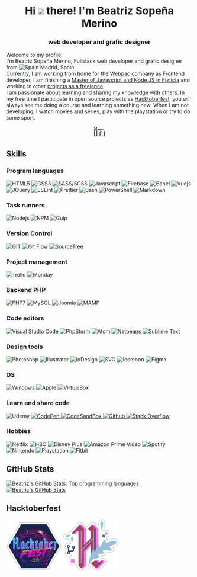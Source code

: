 <div align="center">
	<h1>
		Hi <img src="https://media.giphy.com/media/hvRJCLFzcasrR4ia7z/giphy.gif" width="25px"> there! I'm Beatriz Sopeña Merino
	</h1>
	<h3>
		web developer and grafic designer
	</h3>
</div>


<div id="description">
	<div>
		<p>
			Welcome to my profile!
			<br>
			I'm Beatriz Sopeña Merino, Fullstack web developer and grafic designer from <img src="https://www.flaticon.com/svg/static/icons/svg/323/323365.svg" alt="Spain" width="15px"> Madrid, Spain.
			<br>
			Currently, I am working from home for the <a href="https://www.webpac.com/" target="_blank" rel="noopener noreferrer">Webpac</a> company as Frontend developer, I am finishing a <a href="https://github.com/beatrizsmerino/exercises-javascript-node" target="_blank" rel="noopener noreferrer">Master of Javascript and Node JS in Fizticia</a> and working in other <a href="https://www.crcanine.com/" target="_blank" rel="noopener noreferrer">projects as a freelance</a>.
			<br>
			I am passionate about learning and sharing my knowledge with others. In my free time I participate in open source projects as <a href="https://hacktoberfest.digitalocean.com/" target="_blank" rel="noopener noreferrer">Hacktoberfest</a>, you will always see me doing a course and learning something new. When I am not developing, I watch movies and series, play with the playstation or try to do some sport.
		</p>
	</div>
	<div align="center">
		<p>
			<a href="https://www.linkedin.com/in/beatrizsmerino/" target="_blank" rel="noopener noreferrer">
				<img src="images/social-media/linkedin.gif" alt="Beatriz`s Linkedin" width="30px"/>
			</a>
		</p>
	</div>
</div>


<div id="skills">
	<h2>
		Skills
	</h2>
	<h3>
		Program languages
	</h3>
	<p>
		<img src="https://img.shields.io/badge/-HTML5-E34F26?style=for-the-badge&logo=html5&logoColor=white" alt="HTML5" />
		<img src="https://img.shields.io/badge/-Css3-2173F6?style=for-the-badge&logo=css3&logoColor=white" alt="CSS3" />
		<img src="https://img.shields.io/badge/-SASS/SCSS-CC6699?style=for-the-badge&logo=sass&logoColor=white" alt="SASS/SCSS" />
		<img src="https://img.shields.io/badge/-Javascript-F7DF1E?style=for-the-badge&logo=javascript&logoColor=black" alt="Javascript" />
		<img src="https://img.shields.io/badge/-Firebase-FFCA28?style=for-the-badge&logo=firebase&logoColor=white" alt="Firebase" />
		<img src="https://img.shields.io/badge/-babel-F9DC3E?style=for-the-badge&logo=babel&logoColor=000000" alt="Babel" />
		<img src="https://img.shields.io/badge/-Vue-3FB280?style=for-the-badge&logo=Vue.js&logoColor=white" alt="Vuejs" />
		<img src="https://img.shields.io/badge/-JQuery-183353?style=for-the-badge&logo=JQuery&logoColor=white" alt="JQuery" />
		<img src="https://img.shields.io/badge/-ESLint-4B32C3?style=for-the-badge&logo=eslint&logoColor=white" alt="ESLint" />
		<img src="https://img.shields.io/badge/-Prettier-1A2B34?style=for-the-badge&logo=prettier&logoColor=white" alt="Prettier" />
		<img src="https://img.shields.io/badge/Bash-3D4648?style=for-the-badge&logo=gnu-bash&logoColor=white" alt="Bash" />
		<img src="https://img.shields.io/badge/PowerShell-5391FE?style=for-the-badge&logo=PowerShell&logoColor=white" alt="PowerShell" />
		<img src="https://img.shields.io/badge/-Markdown-000000?style=for-the-badge&logo=Markdown&logoColor=white" alt="Markdown" />
	</p>
</div>


<div id="task-runners">
	<h3>
		Task runners
	</h3>
	<p>
		<img src="https://img.shields.io/badge/-Nodejs-43853d?style=for-the-badge&logo=Node.js&logoColor=white" alt="Nodejs" />
		<img src="https://img.shields.io/badge/-NPM-CB3837?style=for-the-badge&logo=npm&logoColor=white" alt="NPM" />
		<img src="https://img.shields.io/badge/-Gulp-D34A47?style=for-the-badge&logo=gulp&logoColor=white" alt="Gulp" />
	</p>
</div>


<div id="version-control">
	<h3>
		Version Control
	</h3>
	<p>
		<img src="https://img.shields.io/badge/-Git-F14E32?style=for-the-badge&logo=git&logoColor=white" alt="GIT" />
		<img src="https://img.shields.io/badge/-Git Flow-0288A6?style=for-the-badge&logo=git&logoColor=white" alt="Git Flow" />
		<img src="https://img.shields.io/badge/-SourceTree-0047B3?style=for-the-badge&logo=Atlassian&logoColor=white" alt="SourceTree" />
	</p>
</div>


<div id="project-management">
	<h3>
		Project management
	</h3>
	<p>
		<img src="https://img.shields.io/badge/-Trello-2D70C1?style=for-the-badge&logo=Trello&logoColor=white" alt="Trello" />
		<img src="https://img.shields.io/badge/-Monday-D80764?style=for-the-badge&logo=Monday&logoColor=white" alt="Monday" />
	</p>
</div>


<div id="backend">
	<h3>
		Backend PHP
	</h3>
	<p>
		<img src="https://img.shields.io/badge/-PHP7-5F82BB?style=for-the-badge&logo=PHP&logoColor=white" alt="PHP7" />
		<img src="https://img.shields.io/badge/-MySQL-F29111?style=for-the-badge&logo=MySQL&logoColor=00758F" alt="MySQL" />
		<img src="https://img.shields.io/badge/-Joomla-2E739E?style=for-the-badge&logo=Joomla&logoColor=white" alt="Joomla" />
		<img src="https://img.shields.io/badge/-Mamp-707072?style=for-the-badge&logo=tool&logoColor=707072" alt="MAMP" />
	</p>
</div>


<div id="editors">
	<h3>
		Code editors
	</h3>
	<p>
		<img src="https://img.shields.io/badge/-Visual Studio Code-005BA4?style=for-the-badge&logo=Visual+Studio+Code&logoColor=white" alt="Visual Studio Code" />
		<img src="https://img.shields.io/badge/-PhpStorm-7A59F7?style=for-the-badge&logo=JetBrains&logoColor=white" alt="PhpStorm" />
		<img src="https://img.shields.io/badge/-Atom-5CB4AF?style=for-the-badge&logo=Atom&logoColor=white" alt="Atom" />
		<img src="https://img.shields.io/badge/-Netbeans-1B6AC6?style=for-the-badge&logo=Apache-Netbeans&logoColor=white" alt="Netbeans" />
		<img src="https://img.shields.io/badge/-Sublime Text-222222?style=for-the-badge&logo=Sublime+Text&logoColor=FF9800" alt="Sublime Text" />
	</p>
</div>


<div id="tools">
	<h3>
		Design tools
	</h3>
	<p>
		<img src="https://img.shields.io/badge/-Photoshop-31A8FF?style=for-the-badge&logo=Adobe-Photoshop&logoColor=white" alt="Photoshop" />
		<img src="https://img.shields.io/badge/-Illustrator-FF9A00?style=for-the-badge&logo=Adobe-Illustrator&logoColor=white" alt="Illustrator" />
		<img src="https://img.shields.io/badge/-InDesign-EE3D8F?style=for-the-badge&logo=Adobe-InDesign&logoColor=white" alt="InDesign" />
		<img src="https://img.shields.io/badge/-SVG-F6AB3A?style=for-the-badge&logo=svg&logoColor=black" alt="SVG" />
		<img src="https://img.shields.io/badge/-Icomoon-825794?&style=for-the-badge&logo=Icomoon&logoColor=white" alt="Icomoon" />
		<img src="https://img.shields.io/badge/-Figma-F24E1D?&style=for-the-badge&logo=Figma&logoColor=white" alt="Figma" />
	</p>
</div>


<div id="operating-system">
	<h3>
		OS
	</h3>
	<p>
		<img src="https://img.shields.io/badge/-Windows-0078D6?style=for-the-badge&logo=Windows&logoColor=white" alt="Windows" />
		<img src="https://img.shields.io/badge/-Mac-999999?style=for-the-badge&logo=apple&logoColor=white" alt="Apple" />
		<img src="https://img.shields.io/badge/-VirtualBox-183A61?style=for-the-badge&logo=virtualbox&logoColor=white" alt="VirtualBox" />
	</p>
</div>


<div id="learn-share-code">
	<h3>
		Learn and share code
	</h3>
	<p>
		<img src="https://img.shields.io/badge/-Udemy-EC5252?&style=for-the-badge&logo=Udemy&logoColor=white" alt="Udemy" />
		<a href="https://codepen.io/beatrizsmerino/" target="_blank" rel="noopener noreferrer">
			<img src="https://img.shields.io/badge/-Codepen-47cf73?&style=for-the-badge&logo=Codepen&logoColor=ffffff" alt="CodePen" />
		</a>
		<a href="https://codesandbox.io/u/beatrizsmerino" target="_blank" rel="noopener noreferrer">
			<img src="https://img.shields.io/badge/-CodeSandBox-204056?style=for-the-badge&logo=CodeSandBox&logoColor=white" alt="CodeSandBox" />
		</a>
		<a href="https://github.com/beatrizsmerino" target="_blank" rel="noopener noreferrer">
			<img src="https://img.shields.io/badge/-Github-181717?style=for-the-badge&logo=Github&logoColor=white" alt="Github" />
		</a>
		<a href="https://stackoverflow.com/users/10855837/beatrizsmerino" target="_blank" rel="noopener noreferrer">
			<img src="https://img.shields.io/badge/-Stack Overflow-FE7A16?style=for-the-badge&logo=Stackoverflow&logoColor=white" alt="Stack Overflow" />
		</a>
	</p>
</div>


<div id="hobbies">
	<h3>
		Hobbies
	</h3>
	<p>
		<img src="https://img.shields.io/badge/-Netflix-E50914?&style=for-the-badge&logo=netflix&logoColor=white" alt="Netflix" />
		<img src="https://img.shields.io/badge/-HBO-000000?&style=for-the-badge&logo=HBO&logoColor=white" alt="HBO" />
		<img src="https://img.shields.io/badge/-DisneyPlus-214396?&style=for-the-badge&logo=Disney&logoColor=white" alt="Disney Plus" />
		<img src="https://img.shields.io/badge/-Amazon Prime Video-0F79AF?&style=for-the-badge&logo=Amazon&?logoWidth=40&logoColor=white" alt="Amazon Prime Video" />
		<img src="https://img.shields.io/badge/-Spotify-000000?&style=for-the-badge&message=Spotify&color=222222&logo=Spotify&logoColor=1ED760" alt="Spotify" />
		<img src="https://img.shields.io/badge/-Nintendo-E60011?&style=for-the-badge&logo=nintendo&logoColor=white" alt="Nintendo" />
		<img src="https://img.shields.io/badge/-Playstation-003791?&style=for-the-badge&logo=Playstation&logoColor=white" alt="Playstation" />
		<img src="https://img.shields.io/badge/-Fitbit-00B0B9?&style=for-the-badge&logo=Fitbit&logoColor=white" alt="Fitbit" />
	</p>
</div>


<div id="github-stats">
	<h2>
		GitHub Stats
	</h2>
	<p>
		<a href="https://github.com/beatrizsmerino/" target="_blank" rel="noopener noreferrer">
			<img src="https://github-readme-stats.vercel.app/api/top-langs/?username=beatrizsmerino&hide=html&theme=vue-dark&show_icons=true"
				alt="Beatriz's GitHub Stats: Top programming languages"/>
		</a>
		<a href="https://github.com/beatrizsmerino/" target="_blank" rel="noopener noreferrer">
			<img src="https://github-readme-stats.vercel.app/api?username=beatrizsmerino&count_private=true&theme=vue-dark&show_icons=true"
				alt="Beatriz's GitHub Stats"/>
		</a>
	</p>
</div>


<div id="hacktoberfest">
	<h2>
		Hacktoberfest
	</h2>
	<p>
		<img src="images/hacktoberfest/hacktoberfest-2019.png" alt="Hacktoberfest 2019" width="150px"/>
		<img src="images/hacktoberfest/hacktoberfest-2020.png" alt="Hacktoberfest 2020" width="150px"/>
	</p>
</div>